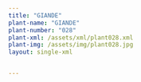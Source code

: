 ```yaml
---
title: "GIANDE"
plant-name: "GIANDE"
plant-number: "028"
plant-xml: /assets/xml/plant028.xml
plant-img: /assets/img/plant028.jpg
layout: single-xml


---
```


